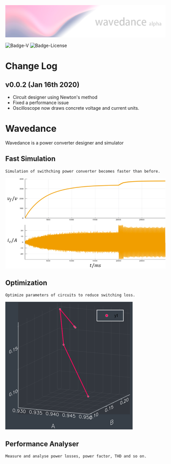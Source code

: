 ![Banner](https://github.com/Wenqi-Zhu/Wavedance/raw/master/LogoAlpha.png)

![Badge-V](https://img.shields.io/badge/version-0.0.2-ff69b4)
![Badge-License](https://img.shields.io/badge/license-MIT-ff69b4)
# Change Log
## v0.0.2 (Jan 16th 2020)
- Circuit designer using Newton's method
- Fixed a performance issue
- Oscilloscope now draws concrete voltage and current units.

# Wavedance
Wavedance is a power converter designer and simulator

## Fast Simulation
    Simulation of swithching power converter becomes faster than before.
![MD1](https://github.com/Wenqi-Zhu/Wavedance/raw/master/Images/MD1.png)
## Optimization
    Optimize parameters of circuits to reduce switching loss.
![MD2](https://github.com/Wenqi-Zhu/Wavedance/raw/master/Images/MD2.png)
## Performance Analyser
    Measure and analyse power losses, power factor, THD and so on.
